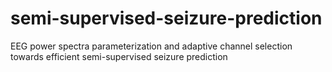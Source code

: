 # semi-supervised-seizure-prediction
EEG power spectra parameterization and adaptive channel selection towards efficient semi-supervised seizure prediction
